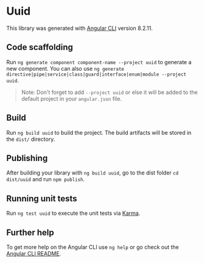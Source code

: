 # Uuid

This library was generated with [Angular CLI](https://github.com/angular/angular-cli) version 8.2.11.

## Code scaffolding

Run `ng generate component component-name --project uuid` to generate a new component. You can also use `ng generate directive|pipe|service|class|guard|interface|enum|module --project uuid`.
> Note: Don't forget to add `--project uuid` or else it will be added to the default project in your `angular.json` file. 

## Build

Run `ng build uuid` to build the project. The build artifacts will be stored in the `dist/` directory.

## Publishing

After building your library with `ng build uuid`, go to the dist folder `cd dist/uuid` and run `npm publish`.

## Running unit tests

Run `ng test uuid` to execute the unit tests via [Karma](https://karma-runner.github.io).

## Further help

To get more help on the Angular CLI use `ng help` or go check out the [Angular CLI README](https://github.com/angular/angular-cli/blob/master/README.md).
